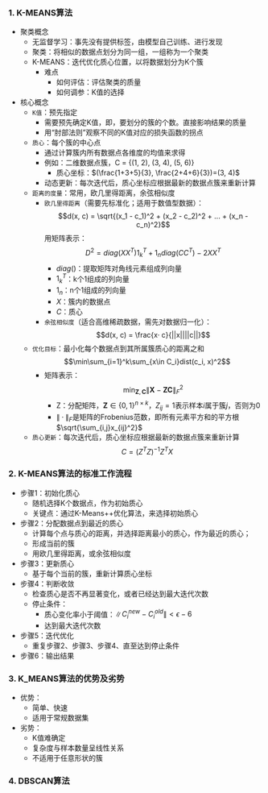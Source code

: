 ### 1. K-MEANS算法
- 聚类概念
  - 无监督学习：事先没有提供标签，由模型自己训练、进行发现
  - 聚类：将相似的数据点划分为同一组，一组称为一个聚类
  - K-MEANS：迭代优化质心位置，以将数据划分为K个簇
    - 难点
      - 如何评估：评估聚类的质量
      - 如何调参：K值的选择
- 核心概念
  - `K值`：预先指定
    - 需要预先确定K值，即，要划分的簇的个数。直接影响结果的质量
    - 用“肘部法则”观察不同的K值对应的损失函数的拐点
  - `质心`：每个簇的中心点
    - 通过计算簇内所有数据点各维度的均值来求得
    - 例如：二维数据点簇，C = {(1, 2), (3, 4), (5, 6)}
      - 质心坐标：$(\frac{1+3+5}{3}, \frac{2+4+6}{3})=(3, 4)$
    - 动态更新：每次迭代后，质心坐标应根据最新的数据点簇来重新计算
  - `距离的度量`：常用，欧几里得距离，余弦相似度
    - `欧几里得距离`（需要先标准化；适用于数值型数据）：$$d(x, c) = \sqrt{(x_1 - c_1)^2 + (x_2 - c_2)^2 + ... + (x_n - c_n)^2}$$ 用矩阵表示： $$D^2=diag(XX^T)1_k^T+1_ndiag(CC^T)-2XX^T$$ 
      - $diag()$：提取矩阵对角线元素组成列向量
      - $1_k^T$：k个1组成的列向量
      - $1_n$：n个1组成的列向量
      - $X$：簇内的数据点
      - $C$：质心
    - `余弦相似度`（适合高维稀疏数据，需先对数据归一化）：$$d(x, c) = \frac{x· c}{||x||||c||}$$
  - `优化目标`：最小化每个数据点到其所属簇质心的距离之和 $$\min\sum_{i=1}^k\sum_{x\in C_i}dist(c_i, x)^2$$
    - 矩阵表示：$$
\min_{\mathbf{Z}, \mathbf{C}} \|\mathbf{X} - \mathbf{Z}\mathbf{C}\|_F^2
$$
      - Z：分配矩阵，$\mathbf{Z} \in \{0, 1\}^{n \times k}$，$Z_{ij}=1$表示样本$i$属于簇$j$，否则为0
      - $\|·\|_F$是矩阵的Frobenius范数，即所有元素平方和的平方根$\sqrt{\sum_{i,j}x_{ij}^2}$
  - `质心更新`：每次迭代后，质心坐标应根据最新的数据点簇来重新计算 $$C=(Z^TZ)^{-1}Z^TX$$

### 2. K-MEANS算法的标准工作流程
- 步骤1：初始化质心
  - 随机选择K个数据点，作为初始质心
  - 关键点：通过K-Means++优化算法，来选择初始质心
- 步骤2：分配数据点到最近的质心
  - 计算每个点与质心的距离，并选择距离最小的质心，作为最近的质心；
  - 形成当前的簇
  - 用欧几里得距离，或余弦相似度
- 步骤3：更新质心
  - 基于每个当前的簇，重新计算质心坐标
- 步骤4：判断收敛
  - 检查质心是否不再显著变化，或者已经达到最大迭代次数
  - 停止条件：
    - 质心变化率小于阈值：$\|C_i^{new} - C_i^{old}\|<\epsilon-6$
    - 达到最大迭代次数
- 步骤5：迭代优化
  - 重复步骤2、步骤3、步骤4、直至达到停止条件
- 步骤6：输出结果

### 3. K_MEANS算法的优势及劣势
- 优势：
  - 简单、快速
  - 适用于常规数据集
- 劣势：
  - K值难确定
  - 复杂度与样本数量呈线性关系
  - 不适用于任意形状的簇

### 4. DBSCAN算法
